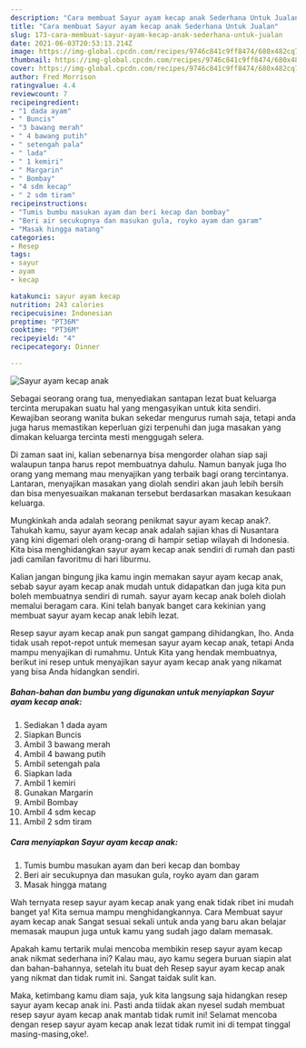 ```yaml
---
description: "Cara membuat Sayur ayam kecap anak Sederhana Untuk Jualan"
title: "Cara membuat Sayur ayam kecap anak Sederhana Untuk Jualan"
slug: 173-cara-membuat-sayur-ayam-kecap-anak-sederhana-untuk-jualan
date: 2021-06-03T20:53:13.214Z
image: https://img-global.cpcdn.com/recipes/9746c841c9ff8474/680x482cq70/sayur-ayam-kecap-anak-foto-resep-utama.jpg
thumbnail: https://img-global.cpcdn.com/recipes/9746c841c9ff8474/680x482cq70/sayur-ayam-kecap-anak-foto-resep-utama.jpg
cover: https://img-global.cpcdn.com/recipes/9746c841c9ff8474/680x482cq70/sayur-ayam-kecap-anak-foto-resep-utama.jpg
author: Fred Morrison
ratingvalue: 4.4
reviewcount: 7
recipeingredient:
- "1 dada ayam"
- " Buncis"
- "3 bawang merah"
- " 4 bawang putih"
- " setengah pala"
- " lada"
- " 1 kemiri"
- " Margarin"
- " Bombay"
- "4 sdm kecap"
- " 2 sdm tiram"
recipeinstructions:
- "Tumis bumbu masukan ayam dan beri kecap dan bombay"
- "Beri air secukupnya dan masukan gula, royko ayam dan garam"
- "Masak hingga matang"
categories:
- Resep
tags:
- sayur
- ayam
- kecap

katakunci: sayur ayam kecap 
nutrition: 243 calories
recipecuisine: Indonesian
preptime: "PT36M"
cooktime: "PT36M"
recipeyield: "4"
recipecategory: Dinner

---
```



![Sayur ayam kecap anak](https://img-global.cpcdn.com/recipes/9746c841c9ff8474/680x482cq70/sayur-ayam-kecap-anak-foto-resep-utama.jpg)

Sebagai seorang orang tua, menyediakan santapan lezat buat keluarga tercinta merupakan suatu hal yang mengasyikan untuk kita sendiri. Kewajiban seorang  wanita bukan sekedar mengurus rumah saja, tetapi anda juga harus memastikan keperluan gizi terpenuhi dan juga masakan yang dimakan keluarga tercinta mesti menggugah selera.

Di zaman  saat ini, kalian sebenarnya bisa mengorder olahan siap saji walaupun tanpa harus repot membuatnya dahulu. Namun banyak juga lho orang yang memang mau menyajikan yang terbaik bagi orang tercintanya. Lantaran, menyajikan masakan yang diolah sendiri akan jauh lebih bersih dan bisa menyesuaikan makanan tersebut berdasarkan masakan kesukaan keluarga. 



Mungkinkah anda adalah seorang penikmat sayur ayam kecap anak?. Tahukah kamu, sayur ayam kecap anak adalah sajian khas di Nusantara yang kini digemari oleh orang-orang di hampir setiap wilayah di Indonesia. Kita bisa menghidangkan sayur ayam kecap anak sendiri di rumah dan pasti jadi camilan favoritmu di hari liburmu.

Kalian jangan bingung jika kamu ingin memakan sayur ayam kecap anak, sebab sayur ayam kecap anak mudah untuk didapatkan dan juga kita pun boleh membuatnya sendiri di rumah. sayur ayam kecap anak boleh diolah memalui beragam cara. Kini telah banyak banget cara kekinian yang membuat sayur ayam kecap anak lebih lezat.

Resep sayur ayam kecap anak pun sangat gampang dihidangkan, lho. Anda tidak usah repot-repot untuk memesan sayur ayam kecap anak, tetapi Anda mampu menyajikan di rumahmu. Untuk Kita yang hendak membuatnya, berikut ini resep untuk menyajikan sayur ayam kecap anak yang nikamat yang bisa Anda hidangkan sendiri.

<!--inarticleads1-->

##### Bahan-bahan dan bumbu yang digunakan untuk menyiapkan Sayur ayam kecap anak:

1. Sediakan 1 dada ayam
1. Siapkan  Buncis
1. Ambil 3 bawang merah
1. Ambil  4 bawang putih
1. Ambil  setengah pala
1. Siapkan  lada
1. Ambil  1 kemiri
1. Gunakan  Margarin
1. Ambil  Bombay
1. Ambil 4 sdm kecap
1. Ambil  2 sdm tiram




<!--inarticleads2-->

##### Cara menyiapkan Sayur ayam kecap anak:

1. Tumis bumbu masukan ayam dan beri kecap dan bombay
1. Beri air secukupnya dan masukan gula, royko ayam dan garam
1. Masak hingga matang




Wah ternyata resep sayur ayam kecap anak yang enak tidak ribet ini mudah banget ya! Kita semua mampu menghidangkannya. Cara Membuat sayur ayam kecap anak Sangat sesuai sekali untuk anda yang baru akan belajar memasak maupun juga untuk kamu yang sudah jago dalam memasak.

Apakah kamu tertarik mulai mencoba membikin resep sayur ayam kecap anak nikmat sederhana ini? Kalau mau, ayo kamu segera buruan siapin alat dan bahan-bahannya, setelah itu buat deh Resep sayur ayam kecap anak yang nikmat dan tidak rumit ini. Sangat taidak sulit kan. 

Maka, ketimbang kamu diam saja, yuk kita langsung saja hidangkan resep sayur ayam kecap anak ini. Pasti anda tiidak akan nyesel sudah membuat resep sayur ayam kecap anak mantab tidak rumit ini! Selamat mencoba dengan resep sayur ayam kecap anak lezat tidak rumit ini di tempat tinggal masing-masing,oke!.

